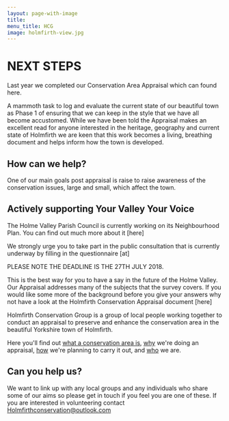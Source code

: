 ```yaml
---
layout: page-with-image
title: 
menu_title: HCG
image: holmfirth-view.jpg
---
```


# NEXT STEPS

Last year we completed our Conservation Area Appraisal which can found here.

A mammoth task to log and evaluate the current state of our beautiful town as Phase 1 of ensuring that we can keep in the style that we have all become accustomed.
While we have been told the Appraisal makes an excellent read for anyone interested in the heritage, geography and current state of Holmfirth we are keen that this work becomes a living, breathing document and helps inform how the town is developed. 

## How can we help?
One of our main goals post appraisal is raise to raise awareness of the conservation issues, large and small, which affect the town.



## Actively supporting Your Valley Your Voice
The Holme Valley Parish Council is currently working on its Neighbourhood Plan.  You can find out much more about it [here] 

We strongly urge you to take part in the public consultation that is currently underway by filling in the questionnaire [at]

PLEASE NOTE THE DEADLINE IS THE 27TH JULY 2018.  

This is the best way for you to have a say in the future of the Holme Valley.  Our Appraisal addresses many of the subjects that the survey covers.  If you would like some more of the background before you give your answers why not have a look at the Holmfirth Conservation Appraisal document [here]

Holmfirth Conservation Group is a group of local people working together to conduct an appraisal to preserve and enhance the
conservation area in the beautiful Yorkshire town of Holmfirth.

Here you'll find out [what a conservation area is](/what-is-holmfirth-conservation-area/), [why](/why-are-we-doing-this) we're doing an appraisal, [how](how) we're planning to carry it out, and [who](/who-are-the-holmfirth-conservation-group/) we are.

## Can you help us?
We want to link up with any local groups and any individuals who share some of our aims so please get in touch if you feel you are one of these.
If you are interested in volunteering contact Holmfirthconservation@outlook.com


